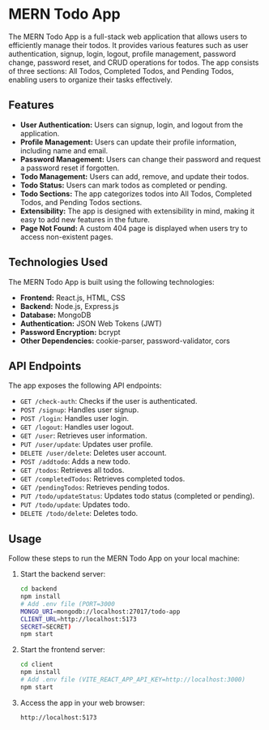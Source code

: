 # MERN Todo App

The MERN Todo App is a full-stack web application that allows users to efficiently manage their todos. It provides various features such as user authentication, signup, login, logout, profile management, password change, password reset, and CRUD operations for todos. The app consists of three sections: All Todos, Completed Todos, and Pending Todos, enabling users to organize their tasks effectively.


## Features

- **User Authentication:** Users can signup, login, and logout from the application.
- **Profile Management:** Users can update their profile information, including name and email.
- **Password Management:** Users can change their password and request a password reset if forgotten.
- **Todo Management:** Users can add, remove, and update their todos.
- **Todo Status:** Users can mark todos as completed or pending.
- **Todo Sections:** The app categorizes todos into All Todos, Completed Todos, and Pending Todos sections.
- **Extensibility:** The app is designed with extensibility in mind, making it easy to add new features in the future.
- **Page Not Found:** A custom 404 page is displayed when users try to access non-existent pages.

## Technologies Used

The MERN Todo App is built using the following technologies:

- **Frontend:** React.js, HTML, CSS
- **Backend:** Node.js, Express.js
- **Database:** MongoDB
- **Authentication:** JSON Web Tokens (JWT)
- **Password Encryption:** bcrypt
- **Other Dependencies:** cookie-parser, password-validator, cors

## API Endpoints

The app exposes the following API endpoints:

- `GET /check-auth`: Checks if the user is authenticated.
- `POST /signup`: Handles user signup.
- `POST /login`: Handles user login.
- `GET /logout`: Handles user logout.
- `GET /user`: Retrieves user information.
- `PUT /user/update`: Updates user profile.
- `DELETE /user/delete`: Deletes user account.
- `POST /addtodo`: Adds a new todo.
- `GET /todos`: Retrieves all todos.
- `GET /completedTodos`: Retrieves completed todos.
- `GET /pendingTodos`: Retrieves pending todos.
- `PUT /todo/updateStatus`: Updates todo status (completed or pending).
- `PUT /todo/update`: Updates todo.
- `DELETE /todo/delete`: Deletes todo.

## Usage

Follow these steps to run the MERN Todo App on your local machine:


1. Start the backend server:

   ```bash
   cd backend
   npm install
   # Add .env file (PORT=3000
   MONGO_URI=mongodb://localhost:27017/todo-app
   CLIENT_URL=http://localhost:5173
   SECRET=SECRET)
   npm start
   ```

2. Start the frontend server:

   ```bash
   cd client
   npm install
   # Add .env file (VITE_REACT_APP_API_KEY=http://localhost:3000)
   npm start
   ```

3. Access the app in your web browser:

   ```bash
   http://localhost:5173
   ```



